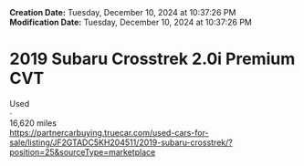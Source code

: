 <div><b>Creation Date:</b> Tuesday, December 10, 2024 at 10:37:26 PM<br></div>
<div><b>Modification Date:</b> Tuesday, December 10, 2024 at 10:37:26 PM<br></div>
<div><h1>2019 Subaru Crosstrek 2.0i Premium CVT</h1></div>
<div>Used</div>
<div>·</div>
<div>16,620 miles</div>
<div><a href=https://partnercarbuying.truecar.com/used-cars-for-sale/listing/JF2GTADC5KH204511/2019-subaru-crosstrek/?position=25&sourceType=marketplace>https://partnercarbuying.truecar.com/used-cars-for-sale/listing/JF2GTADC5KH204511/2019-subaru-crosstrek/?position=25&sourceType=marketplace</a><br></div>

